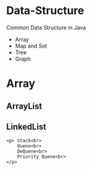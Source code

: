 # Data-Structure
Common Data Structure in Java

<ul>
  <li>Array</li>
  <li>Map and Set</li>
  <li>Tree</li>
  <li> Graph</li>
</ul>

# Array
   ## ArrayList
   ## LinkedList
    <p> Stack<br>
        Quene<br>
        DeQuene<br>
        Priority Quene<br>
    </p>
     
